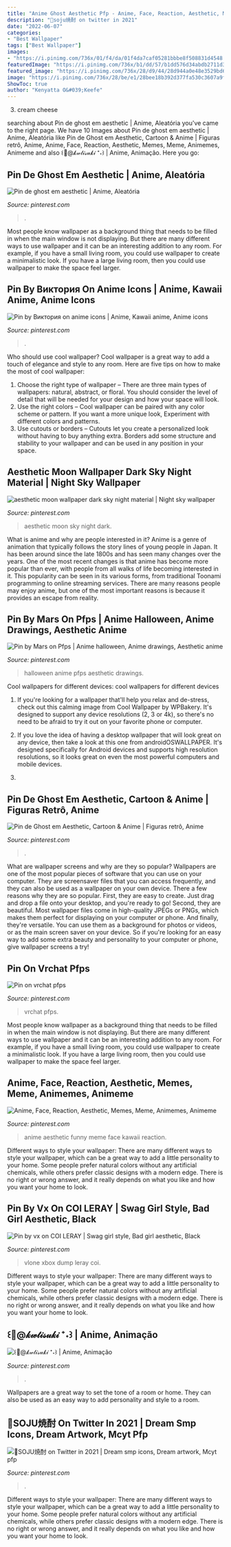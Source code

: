```yaml
---
title: "Anime Ghost Aesthetic Pfp - Anime, Face, Reaction, Aesthetic, Memes, Meme, Animemes, Animeme"
description: "🥩soju焼酎 on twitter in 2021"
date: "2022-06-07"
categories:
- "Best Wallpaper"
tags: ["Best Wallpaper"]
images:
- "https://i.pinimg.com/736x/01/f4/da/01f4da7caf05281bbbe8f508831d4548.jpg"
featuredImage: "https://i.pinimg.com/736x/b1/dd/57/b1dd576d34abdb2711d33369c293accb.jpg"
featured_image: "https://i.pinimg.com/736x/28/d9/44/28d944a0e48e3529bd6946a5d60f0bda.jpg"
image: "https://i.pinimg.com/736x/28/be/e1/28bee18b392d377fa530c3607a9f3d1f.jpg"
ShowToc: true
author: "Kenyatta O&#039;Keefe"
---
```



3. cream cheese 

	

		
searching about Pin de ghost em aesthetic | Anime, Aleatória you've came to the right page. We have 10 Images about Pin de ghost em aesthetic | Anime, Aleatória like Pin de Ghost em Aesthetic, Cartoon &amp; Anime | Figuras retrô, Anime, Anime, Face, Reaction, Aesthetic, Memes, Meme, Animemes, Animeme and also ꒰💌@𝓀𝓌𝓉𝒾𝓈𝓊𝓀𝒾 ⁺˖꒱ | Anime, Animação. Here you go:
		
    
## Pin De Ghost Em Aesthetic | Anime, Aleatória

<img loading=lazy src="https://i.pinimg.com/736x/35/97/a8/3597a826862e8c6aa256bc2c035dd20c.jpg" onerror="this.onerror=null;this.src='https://tse4.mm.bing.net/th?id=OIP.FHNiRXz8PbBgRwUbh9XHxAHaHa&amp;pid=15.1';" alt="Pin de ghost em aesthetic | Anime, Aleatória">

_Source: pinterest.com_

>. 

	

Most people know wallpaper as a background thing that needs to be filled in when the main window is not displaying. But there are many different ways to use wallpaper and it can be an interesting addition to any room. For example, if you have a small living room, you could use wallpaper to create a minimalistic look. If you have a large living room, then you could use wallpaper to make the space feel larger.

    
## Pin By Виктория On Anime Icons | Anime, Kawaii Anime, Anime Icons

<img loading=lazy src="https://i.pinimg.com/736x/b1/dd/57/b1dd576d34abdb2711d33369c293accb.jpg" onerror="this.onerror=null;this.src='https://tse4.mm.bing.net/th?id=OIP.CfWtLRQz4MENvQPCaEpZoQHaF5&amp;pid=15.1';" alt="Pin by Виктория on anime icons | Anime, Kawaii anime, Anime icons">

_Source: pinterest.com_

>. 

	

Who should use cool wallpaper?
Cool wallpaper is a great way to add a touch of elegance and style to any room. Here are five tips on how to make the most of cool wallpaper: 
1) Choose the right type of wallpaper – There are three main types of wallpapers: natural, abstract, or floral. You should consider the level of detail that will be needed for your design and how your space will look. 
2) Use the right colors – Cool wallpaper can be paired with any color scheme or pattern. If you want a more unique look, Experiment with different colors and patterns. 
3) Use cutouts or borders – Cutouts let you create a personalized look without having to buy anything extra. Borders add some structure and stability to your wallpaper and can be used in any position in your space.

    
## Aesthetic Moon Wallpaper Dark Sky Night Material | Night Sky Wallpaper

<img loading=lazy src="https://i.pinimg.com/736x/ee/5e/41/ee5e412166722f0d051b6f904ac65106.jpg" onerror="this.onerror=null;this.src='https://tse4.mm.bing.net/th?id=OIP.c_1MgIDN4gDB1FIKgHL78QHaNH&amp;pid=15.1';" alt="aesthetic moon wallpaper dark sky night material | Night sky wallpaper">

_Source: pinterest.com_

>aesthetic moon sky night dark. 

	

What is anime and why are people interested in it?
Anime is a genre of animation that typically follows the story lines of young people in Japan. It has been around since the late 1800s and has seen many changes over the years. One of the most recent changes is that anime has become more popular than ever, with people from all walks of life becoming interested in it. This popularity can be seen in its various forms, from traditional Toonami programming to online streaming services. There are many reasons people may enjoy anime, but one of the most important reasons is because it provides an escape from reality.

    
## Pin By Mars On Pfps | Anime Halloween, Anime Drawings, Aesthetic Anime

<img loading=lazy src="https://i.pinimg.com/736x/42/50/16/4250160aa10ca36978f2037ae77bf6c4.jpg" onerror="this.onerror=null;this.src='https://tse3.mm.bing.net/th?id=OIP.6NOepKS5uearHo1WuLAgmAHaK5&amp;pid=15.1';" alt="Pin by Mars on Pfps | Anime halloween, Anime drawings, Aesthetic anime">

_Source: pinterest.com_

>halloween anime pfps aesthetic drawings. 

	

Cool wallpapers for different devices:
cool wallpapers for different devices 

1. If you're looking for a wallpaper that'll help you relax and de-stress, check out this calming image from Cool Wallpaper by WPBakery. It's designed to support any device resolutions (2, 3 or 4k), so there's no need to be afraid to try it out on your favorite phone or computer.

2. If you love the idea of having a desktop wallpaper that will look great on any device, then take a look at this one from androidOSWALLPAPER. It's designed specifically for Android devices and supports high resolution resolutions, so it looks great on even the most powerful computers and mobile devices.

3.

    
## Pin De Ghost Em Aesthetic, Cartoon &amp; Anime | Figuras Retrô, Anime

<img loading=lazy src="https://i.pinimg.com/736x/70/2c/04/702c04ec66935dd351792337678a84a0.jpg" onerror="this.onerror=null;this.src='https://tse1.mm.bing.net/th?id=OIP.rM0wCMKt5NPlJ-EvVdD4kAHaHa&amp;pid=15.1';" alt="Pin de Ghost em Aesthetic, Cartoon &amp; Anime | Figuras retrô, Anime">

_Source: pinterest.com_

>. 

	

What are wallpaper screens and why are they so popular?
Wallpapers are one of the most popular pieces of software that you can use on your computer. They are screensaver files that you can access frequently, and they can also be used as a wallpaper on your own device. There a few reasons why they are so popular. First, they are easy to create. Just drag and drop a file onto your desktop, and you're ready to go! Second, they are beautiful. Most wallpaper files come in high-quality JPEGs or PNGs, which makes them perfect for displaying on your computer or phone. And finally, they're versatile. You can use them as a background for photos or videos, or as the main screen saver on your device. So if you're looking for an easy way to add some extra beauty and personality to your computer or phone, give wallpaper screens a try!

    
## Pin On Vrchat Pfps

<img loading=lazy src="https://i.pinimg.com/736x/28/d9/44/28d944a0e48e3529bd6946a5d60f0bda.jpg" onerror="this.onerror=null;this.src='https://tse3.mm.bing.net/th?id=OIP.mmonMv9zJ9IJBDfn6qIRaQHaNJ&amp;pid=15.1';" alt="Pin on vrchat pfps">

_Source: pinterest.com_

>vrchat pfps. 

	

Most people know wallpaper as a background thing that needs to be filled in when the main window is not displaying. But there are many different ways to use wallpaper and it can be an interesting addition to any room. For example, if you have a small living room, you could use wallpaper to create a minimalistic look. If you have a large living room, then you could use wallpaper to make the space feel larger.

    
## Anime, Face, Reaction, Aesthetic, Memes, Meme, Animemes, Animeme

<img loading=lazy src="https://i.pinimg.com/736x/4e/91/db/4e91db3e4db13dd39cbd3fccf436e51d.jpg" onerror="this.onerror=null;this.src='https://tse4.mm.bing.net/th?id=OIP.m6lUP88Wlr3WuVz_eJd7bgAAAA&amp;pid=15.1';" alt="Anime, Face, Reaction, Aesthetic, Memes, Meme, Animemes, Animeme">

_Source: pinterest.com_

>anime aesthetic funny meme face kawaii reaction. 

	

Different ways to style your wallpaper:
There are many different ways to style your wallpaper, which can be a great way to add a little personality to your home. Some people prefer natural colors without any artificial chemicals, while others prefer classic designs with a modern edge. There is no right or wrong answer, and it really depends on what you like and how you want your home to look.

    
## Pin By Vx On COI LERAY | Swag Girl Style, Bad Girl Aesthetic, Black

<img loading=lazy src="https://i.pinimg.com/736x/2c/0e/af/2c0eafdd686e50a3f9d67d838c2c44b3.jpg" onerror="this.onerror=null;this.src='https://tse3.mm.bing.net/th?id=OIP.BfFhIGCGqD40-BW7zE3YVwHaLX&amp;pid=15.1';" alt="Pin by vx on COI LERAY | Swag girl style, Bad girl aesthetic, Black">

_Source: pinterest.com_

>vlone xbox dump leray coi. 

	

Different ways to style your wallpaper:
There are many different ways to style your wallpaper, which can be a great way to add a little personality to your home. Some people prefer natural colors without any artificial chemicals, while others prefer classic designs with a modern edge. There is no right or wrong answer, and it really depends on what you like and how you want your home to look.

    
## ꒰💌@𝓀𝓌𝓉𝒾𝓈𝓊𝓀𝒾 ⁺˖꒱ | Anime, Animação

<img loading=lazy src="https://i.pinimg.com/736x/28/be/e1/28bee18b392d377fa530c3607a9f3d1f.jpg" onerror="this.onerror=null;this.src='https://tse2.mm.bing.net/th?id=OIP.Fe-m-0OnA45LIPc83fAp2wHaHa&amp;pid=15.1';" alt="꒰💌@𝓀𝓌𝓉𝒾𝓈𝓊𝓀𝒾 ⁺˖꒱ | Anime, Animação">

_Source: pinterest.com_

>. 

	

Wallpapers are a great way to set the tone of a room or home. They can also be used as an easy way to add personality and style to a room.

    
## 🥩SOJU焼酎 On Twitter In 2021 | Dream Smp Icons, Dream Artwork, Mcyt Pfp

<img loading=lazy src="https://i.pinimg.com/736x/01/f4/da/01f4da7caf05281bbbe8f508831d4548.jpg" onerror="this.onerror=null;this.src='https://tse3.mm.bing.net/th?id=OIP.inM-i-YIvbBiO2iCT0m4tQHaHY&amp;pid=15.1';" alt="🥩SOJU焼酎 on Twitter in 2021 | Dream smp icons, Dream artwork, Mcyt pfp">

_Source: pinterest.com_

>. 

	

Different ways to style your wallpaper:
There are many different ways to style your wallpaper, which can be a great way to add a little personality to your home. Some people prefer natural colors without any artificial chemicals, while others prefer classic designs with a modern edge. There is no right or wrong answer, and it really depends on what you like and how you want your home to look.

